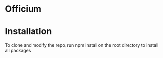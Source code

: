 # Officium

# Installation
To clone and modify the repo, run npm install on the root directory to install all packages